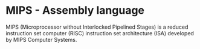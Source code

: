 # MIPS - Assembly language
MIPS (Microprocessor without Interlocked Pipelined Stages) is a reduced instruction set computer (RISC) instruction set architecture (ISA) developed by MIPS Computer Systems.
